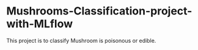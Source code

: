 # Mushrooms-Classification-project-with-MLflow
This project is to classify Mushroom is poisonous  or edible.
